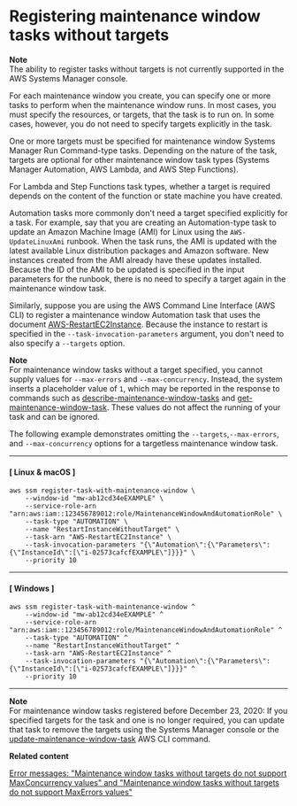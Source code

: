 # Registering maintenance window tasks without targets<a name="maintenance-windows-targetless-tasks"></a>

**Note**  
The ability to register tasks without targets is not currently supported in the AWS Systems Manager console\.

For each maintenance window you create, you can specify one or more tasks to perform when the maintenance window runs\. In most cases, you must specify the resources, or targets, that the task is to run on\. In some cases, however, you do not need to specify targets explicitly in the task\.

One or more targets must be specified for maintenance window Systems Manager Run Command\-type tasks\. Depending on the nature of the task, targets are optional for other maintenance window task types \(Systems Manager Automation, AWS Lambda, and AWS Step Functions\)\. 

For Lambda and Step Functions task types, whether a target is required depends on the content of the function or state machine you have created\.

Automation tasks more commonly don't need a target specified explicitly for a task\. For example, say that you are creating an Automation\-type task to update an Amazon Machine Image \(AMI\) for Linux using the `AWS-UpdateLinuxAmi` runbook\. When the task runs, the AMI is updated with the latest available Linux distribution packages and Amazon software\. New instances created from the AMI already have these updates installed\. Because the ID of the AMI to be updated is specified in the input parameters for the runbook, there is no need to specify a target again in the maintenance window task\.

Similarly, suppose you are using the AWS Command Line Interface \(AWS CLI\) to register a maintenance window Automation task that uses the document [AWS\-RestartEC2Instance](automation-aws-restartec2instance.md)\. Because the instance to restart is specified in the `--task-invocation-parameters` argument, you don't need to also specify a `--targets` option\. 

**Note**  
For maintenance window tasks without a target specified, you cannot supply values for `--max-errors` and `--max-concurrency`\. Instead, the system inserts a placeholder value of `1`, which may be reported in the response to commands such as [describe\-maintenance\-window\-tasks](https://docs.aws.amazon.com/cli/latest/reference/ssm/describe-maintenance-window-tasks.html) and [get\-maintenance\-window\-task](https://docs.aws.amazon.com/cli/latest/reference/ssm/get-maintenance-window-task.html)\. These values do not affect the running of your task and can be ignored\.

The following example demonstrates omitting the `--targets`,`--max-errors`, and `--max-concurrency` options for a targetless maintenance window task\.

------
#### [ Linux & macOS ]

```
aws ssm register-task-with-maintenance-window \
    --window-id "mw-ab12cd34eEXAMPLE" \
    --service-role-arn "arn:aws:iam::123456789012:role/MaintenanceWindowAndAutomationRole" \
    --task-type "AUTOMATION" \
    --name "RestartInstanceWithoutTarget" \
    --task-arn "AWS-RestartEC2Instance" \
    --task-invocation-parameters "{\"Automation\":{\"Parameters\":{\"InstanceId\":[\"i-02573cafcfEXAMPLE\"]}}}" \
    --priority 10
```

------
#### [ Windows ]

```
aws ssm register-task-with-maintenance-window ^
    --window-id "mw-ab12cd34eEXAMPLE" ^
    --service-role-arn "arn:aws:iam::123456789012:role/MaintenanceWindowAndAutomationRole" ^
    --task-type "AUTOMATION" ^
    --name "RestartInstanceWithoutTarget" ^
    --task-arn "AWS-RestartEC2Instance" ^
    --task-invocation-parameters "{\"Automation\":{\"Parameters\":{\"InstanceId\":[\"i-02573cafcfEXAMPLE\"]}}}" ^
    --priority 10
```

------

**Note**  
For maintenance window tasks registered before December 23, 2020: If you specified targets for the task and one is no longer required, you can update that task to remove the targets using the Systems Manager console or the [update\-maintenance\-window\-task](https://docs.aws.amazon.com/cli/latest/reference/ssm/update-maintenance-window-task.html) AWS CLI command\.

**Related content**

[Error messages: "Maintenance window tasks without targets do not support MaxConcurrency values" and "Maintenance window tasks without targets do not support MaxErrors values"](troubleshooting-maintenance-windows.md#maxconcurrency-maxerrors-not-supported)